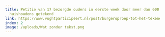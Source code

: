 ```yaml
---
title: Petitie van 17 bezorgde ouders in eerste week door meer dan 600
  huishoudens getekend
link: https://www.vughtparticipeert.nl/post/burgeroproep-tot-het-tekenen-van-petitie-tunnel-n65-vught-moet-onderzocht-worden/32a6c599e2b32520d833fc70e30bc988#main
index: 2
image: /uploads/Wat zonder tekst.png
---
```

